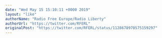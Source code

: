 ```yaml
---
date: "Wed May 15 15:10:11 +0000 2019"
layout: "like"
authorName: "Radio Free Europe/Radio Liberty"
authorUrl: "https://twitter.com/RFERL"
originalPost: "https://twitter.com/RFERL/status/1128678970575159297"
---
```

